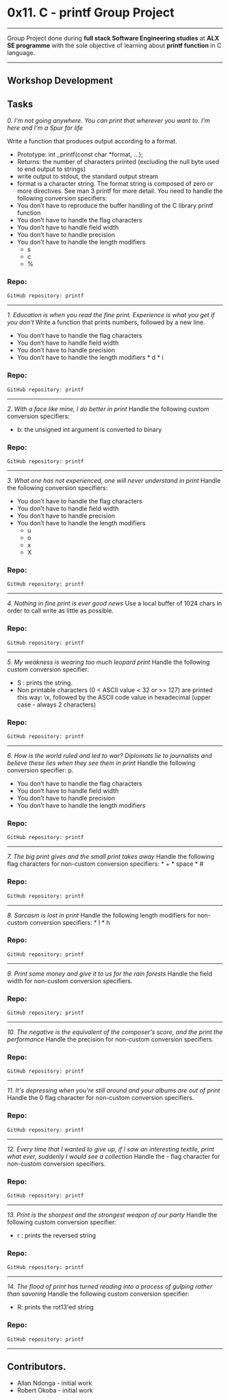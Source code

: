 # 0x11. C - printf Group Project
---
Group Project done during **full stack Software Engineering studies** at **ALX SE programme** with the sole objective of learning about **printf function** in C language.

---
Workshop Development
---
Tasks
---
_0. I'm not going anywhere. You can print that wherever you want to. I'm here and I'm a Spur for life_

Write a function that produces output according to a format.
* Prototype: int _printf(const char *format, ...);
* Returns: the number of characters printed (excluding the null byte used to end output to strings)
* write output to stdout, the standard output stream
* format is a character string. The format string is composed of zero or more directives. See man 3 printf for more detail. You need to handle the following conversion specifiers:
* You don’t have to reproduce the buffer handling of the C library printf function
* You don’t have to handle the flag characters
* You don’t have to handle field width
* You don’t have to handle precision
* You don’t have to handle the length modifiers
   * s
   * c
   * %

### Repo:
    GitHub repository: printf
---
_1. Education is when you read the fine print. Experience is what you get if you don't_
Write a function that prints numbers, followed by a new line.
* You don’t have to handle the flag characters
* You don’t have to handle field width
* You don’t have to handle precision
* You don’t have to handle the length modifiers
      * d
      * i
### Repo: 
    GitHub repository: printf
---
_2. With a face like mine, I do better in print_
Handle the following custom conversion specifiers:
* b: the unsigned int argument is converted to binary
### Repo: 
    GitHub repository: printf
---
_3. What one has not experienced, one will never understand in print_
Handle the following conversion specifiers:
 * You don’t have to handle the flag characters
 * You don’t have to handle field width
 * You don’t have to handle precision
 * You don’t have to handle the length modifiers
   * u
   * o
   * x
   * X
### Repo: 
    GitHub repository: printf
---
_4. Nothing in fine print is ever good news_
Use a local buffer of 1024 chars in order to call write as little as possible.
### Repo: 
    GitHub repository: printf
---
_5. My weakness is wearing too much leopard print_
Handle the following custom conversion specifier:
* S : prints the string.
* Non printable characters (0 < ASCII value < 32 or >= 127) are printed this way: \x, followed by the ASCII code value in hexadecimal (upper case - always 2 characters)
### Repo: 
    GitHub repository: printf
---
_6. How is the world ruled and led to war? Diplomats lie to journalists and believe these lies when they see them in print_
Handle the following conversion specifier: p.
* You don’t have to handle the flag characters
* You don’t have to handle field width
* You don’t have to handle precision
* You don’t have to handle the length modifiers
### Repo: 
    GitHub repository: printf
---
_7. The big print gives and the small print takes away_
Handle the following flag characters for non-custom conversion specifiers:
      * +
      * space
      * #
### Repo: 
    GitHub repository: printf
---
_8. Sarcasm is lost in print_
Handle the following length modifiers for non-custom conversion specifiers:
      * l
      * h
### Repo: 
    GitHub repository: printf
---
_9. Print some money and give it to us for the rain forests_
Handle the field width for non-custom conversion specifiers.
### Repo: 
    GitHub repository: printf
---
_10. The negative is the equivalent of the composer's score, and the print the performance_
Handle the precision for non-custom conversion specifiers.
### Repo: 
    GitHub repository: printf
---
_11. It's depressing when you're still around and your albums are out of print_
Handle the 0 flag character for non-custom conversion specifiers.
### Repo: 
    GitHub repository: printf
---
_12. Every time that I wanted to give up, if I saw an interesting textile, print what ever, suddenly I would see a collection_
Handle the - flag character for non-custom conversion specifiers.
### Repo: 
    GitHub repository: printf
---
_13. Print is the sharpest and the strongest weapon of our party_
Handle the following custom conversion specifier:
* r : prints the reversed string
### Repo: 
    GitHub repository: printf
---
_14. The flood of print has turned reading into a process of gulping rather than savoring_
Handle the following custom conversion specifier:
* R: prints the rot13'ed string
### Repo: 
    GitHub repository: printf
---
      
## Contributors.
* Allan Ndonga - initial work
* Robert Okoba - initial work
